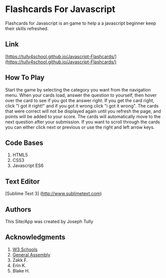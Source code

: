 # Flashcards For Javascript
Flashcards for Javascript is an game to help a a javascript beginner keep their skills refreshed.

## Link
[https://tully4school.github.io/Javascript-Flashcards/](https://tully4school.github.io/Javascript-Flashcards/)

## How To Play
Start the game by selecting the category you want from the navigation menu. When your cards load, answer the question to yourself, then hover over the card to see if you got the answer right. If you get the card right, click "I got it right!" and if you got it wrong click "i got it wrong". The cards that were correct will not be displayed again until you refresh the page, and points will be added to your score. The cards will automatically move to the next question after your submission. If you want to scroll through the cards you can either click next or previous or use the right and left arrow keys.


## Code Bases
1. HTML5
2. CSS3
3. Javascript ES6

## Text Editor
[Sublime Text 3] (http://www.sublimetext.com)

## Authors
This Site/App was created by Joseph Tully

## Acknowledgments
1. [W3 Schools](http://www.w3schools.com)
2. [General Assembly](http://www.generalassemb.ly)
3. Zakk F.
4. Erin K.
5. Blake H.
